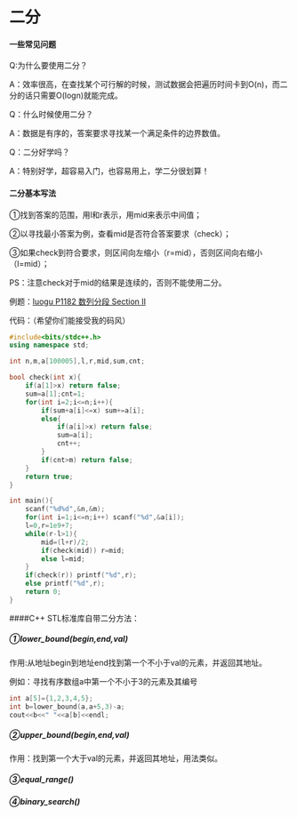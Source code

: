 # 二分



#### 一些常见问题

Q:为什么要使用二分？

A：效率很高，在查找某个可行解的时候，测试数据会把遍历时间卡到O(n)，而二分的话只需要O(logn)就能完成。

Q：什么时候使用二分？

A：数据是有序的，答案要求寻找某一个满足条件的边界数值。

Q：二分好学吗？

A：特别好学，超容易入门，也容易用上，学二分很划算！



#### 二分基本写法

①找到答案的范围，用l和r表示，用mid来表示中间值；

②以寻找最小答案为例，查看mid是否符合答案要求（check）；

③如果check到符合要求，则区间向左缩小（r=mid），否则区间向右缩小（l=mid）；

PS：注意check对于mid的结果是连续的，否则不能使用二分。



例题：[luogu P1182 数列分段 Section II](https://www.luogu.com.cn/problem/P1182)

代码：（希望你们能接受我的码风）

```cpp
#include<bits/stdc++.h>
using namespace std;

int n,m,a[100005],l,r,mid,sum,cnt;

bool check(int x){
	if(a[1]>x) return false;
	sum=a[1];cnt=1;
	for(int i=2;i<=n;i++){
		if(sum+a[i]<=x) sum+=a[i];
		else{
			if(a[i]>x) return false;
			sum=a[i]; 
			cnt++;
		}
		if(cnt>m) return false;
	}
	return true;
}

int main(){
	scanf("%d%d",&n,&m);
	for(int i=1;i<=n;i++) scanf("%d",&a[i]);
	l=0,r=1e9+7;
	while(r-l>1){
		mid=(l+r)/2;
		if(check(mid)) r=mid;
		else l=mid;
	}
	if(check(r)) printf("%d",r);
	else printf("%d",r);
	return 0;
} 
```



####C++ STL标准库自带二分方法：

##### ①lower_bound(begin,end,val)

作用:从地址begin到地址end找到第一个不小于val的元素，并返回其地址。

例如：寻找有序数组a中第一个不小于3的元素及其编号

```c++
int a[5]={1,2,3,4,5};
int b=lower_bound(a,a+5,3)-a; 
cout<<b<<" "<<a[b]<<endl;
```

##### ②upper_bound(begin,end,val)

作用：找到第一个大于val的元素，并返回其地址，用法类似。

##### ③equal_range()

##### ④binary_search()







